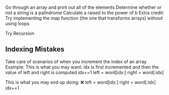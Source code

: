 Go through an array and print out all of the elements
Determine whether or not a string is a palindrome
Calculate a raised to the power of b
Extra credit: Try implementing the map function (the one that transforms arrays) without using loops

Try Recursion


## Indexing Mistakes
Take care of scenarios of when you increment the index of an array 
Example:
This is what you may want: idx is first incremented and then the value of left and right is computed
    idx+=1
    left = word[idx:]
    right = word[:idx]

This is what you may end up doing: :x:
    left = word[idx:]
    right = word[:idx] 
    idx+=1


